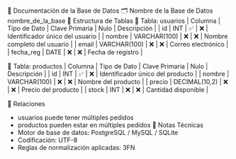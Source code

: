📘 Documentación de la Base de Datos
🗂 Nombre de la Base de Datos
nombre_de_la_base
🧱 Estructura de Tablas
📄 Tabla: usuarios
| Columna | Tipo de Dato | Clave Primaria | Nulo | Descripción | 
| id | INT | ✅ | ❌ | Identificador único del usuario | 
| nombre | VARCHAR(100) | ❌ | ❌ | Nombre completo del usuario | 
| email | VARCHAR(100) | ❌ | ❌ | Correo electrónico | 
| fecha_reg | DATE | ❌ | ❌ | Fecha de registro | 


📄 Tabla: productos
| Columna | Tipo de Dato | Clave Primaria | Nulo | Descripción | 
| id | INT | ✅ | ❌ | Identificador único del producto | 
| nombre | VARCHAR(100) | ❌ | ❌ | Nombre del producto | 
| precio | DECIMAL(10,2) | ❌ | ❌ | Precio del producto | 
| stock | INT | ❌ | ❌ | Cantidad disponible | 


🔗 Relaciones
- usuarios puede tener múltiples pedidos
- productos pueden estar en múltiples pedidos
📌 Notas Técnicas
- Motor de base de datos: PostgreSQL / MySQL / SQLite
- Codificación: UTF-8
- Reglas de normalización aplicadas: 3FN

